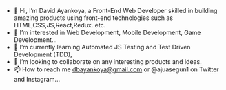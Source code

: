 - 👋 Hi, I’m David Ayankoya, a Front-End Web Developer skilled in building amazing products using front-end technologies such as HTML,CSS,JS,React,Redux..etc.
- 👀 I’m interested in Web Development, Mobile Development, Game Development...
- 🌱 I’m currently learning Automated JS Testing and Test Driven Development (TDD),
- 💞️ I’m looking to collaborate on any interesting products and ideas.
- 📫 How to reach me dbayankoya@gmail.com or @ajuasegun1 on Twitter and Instagram...

<!---
davidayankoya/davidayankoya is a ✨ special ✨ repository because its `README.md` (this file) appears on your GitHub profile.
You can click the Preview link to take a look at your changes.
--->
